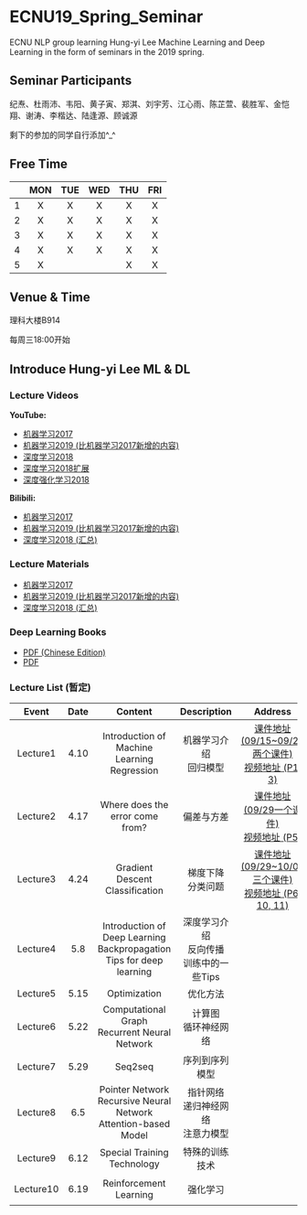 # ECNU19_Spring_Seminar
ECNU NLP group learning Hung-yi Lee Machine Learning and Deep Learning in the form of seminars in the 2019 spring.

## Seminar Participants

纪焘、杜雨沛、韦阳、黄子寅、郑淇、刘宇芳、江心雨、陈芷萱、裴胜军、金恺翔、谢涛、李楷达、陆逢源、顾诚源

剩下的参加的同学自行添加^_^

## Free Time
|     |  MON  |  TUE  |  WED  |  THU  |  FRI  |
| :-: | :---: | :---: | :---: | :---: | :---: |
|  1  |   X   |   X   |   X   |   X   |   X   |
|  2  |   X   |   X   |   X   |   X   |   X   |
|  3  |   X   |   X   |   X   |   X   |   X   |
|  4  |   X   |   X   |   X   |   X   |   X   |
|  5  |   X   |       |       |   X   |   X   |

## Venue & Time

理科大楼B914

每周三18:00开始

## Introduce Hung-yi Lee ML & DL 

### Lecture Videos
**YouTube:**
* [机器学习2017](https://www.youtube.com/watch?v=CXgbekl66jc&list=PLJV_el3uVTsPy9oCRY30oBPNLCo89yu49)
* [机器学习2019 (比机器学习2017新增的内容)](https://www.youtube.com/watch?v=XnyM3-xtxHs&list=PLJV_el3uVTsOK_ZK5L0Iv_EQoL1JefRL4)
* [深度学习2018](https://www.youtube.com/watch?v=KKT2VkTdFyc&list=PLJV_el3uVTsOh1F5eo9txATa4iww0Kp8K)
* [深度学习2018扩展](https://www.youtube.com/watch?v=IzHoNwlCGnE&list=PLJV_el3uVTsPMxPbjeX7PicgWbY7F8wW9)
* [深度强化学习2018](https://www.youtube.com/watch?v=z95ZYgPgXOY&list=PLJV_el3uVTsODxQFgzMzPLa16h6B8kWM_)

**Bilibili:**
* [机器学习2017](https://www.bilibili.com/video/av10590361?from=search&seid=1573803795162926513)
* [机器学习2019 (比机器学习2017新增的内容)](https://www.bilibili.com/video/av46561029?from=search&seid=9085698690334022315)
* [深度学习2018 (汇总)](https://www.bilibili.com/video/av35757082?from=search&seid=10767962286202147478)

### Lecture Materials

* [机器学习2017](http://speech.ee.ntu.edu.tw/~tlkagk/courses_ML17_2.html)
* [机器学习2019 (比机器学习2017新增的内容)](http://speech.ee.ntu.edu.tw/~tlkagk/courses_ML19.html)
* [深度学习2018 (汇总)](http://speech.ee.ntu.edu.tw/~tlkagk/courses_MLDS18.html)


### Deep Learning Books

* [PDF (Chinese Edition)](https://github.com/exacity/deeplearningbook-chinese)
* [PDF](http://www.deeplearningbook.org/)

### Lecture List (暂定)
| Event |  Date  | Content | Description | Address |Speaker |
| :-: | :-: | :-: | :-: | :-: | :-: |
| Lecture1 | 4.10 | Introduction of Machine Learning</br>Regression | 机器学习介绍</br>回归模型 | [课件地址 (09/15~09/22两个课件)](http://speech.ee.ntu.edu.tw/~tlkagk/courses_ML17_2.html)</br>[视频地址 (P1, 3)](https://www.bilibili.com/video/av10590361?from=search&seid=1573803795162926513) | 韦阳 |
| Lecture2 | 4.17 | Where does the error come from? | 偏差与方差 | [课件地址 (09/29一个课件)](http://speech.ee.ntu.edu.tw/~tlkagk/courses_ML17_2.html)</br>[视频地址 (P5)](https://www.bilibili.com/video/av10590361?from=search&seid=1573803795162926513) | 黄子寅 |
| Lecture3 | 4.24 | Gradient Descent</br>Classification | 梯度下降</br>分类问题 | [课件地址 (09/29~10/06三个课件)](http://speech.ee.ntu.edu.tw/~tlkagk/courses_ML17_2.html)</br>[视频地址 (P6, 10, 11)](https://www.bilibili.com/video/av10590361?from=search&seid=1573803795162926513) | 李楷达 |
| Lecture4 | 5.8 | Introduction of Deep Learning</br>Backpropagation</br>Tips for deep learning | 深度学习介绍</br>反向传播</br>训练中的一些Tips | | 顾诚源 |
| Lecture5 | 5.15 | Optimization | 优化方法 | | 谢涛 |
| Lecture6 | 5.22 | Computational Graph</br>Recurrent Neural Network | 计算图</br>循环神经网络 | | 裴胜军 |
| Lecture7 | 5.29 | Seq2seq | 序列到序列模型 | | 江心雨 |
| Lecture8 | 6.5 | Pointer Network</br>Recursive Neural Network</br>Attention-based Model | 指针网络</br>递归神经网络</br>注意力模型 | | 刘宇芳 |
| Lecture9 | 6.12 | Special Training Technology | 特殊的训练技术 | | 金恺翔 |
| Lecture10 | 6.19 | Reinforcement Learning | 强化学习 | | 黄子寅/韦阳 |



